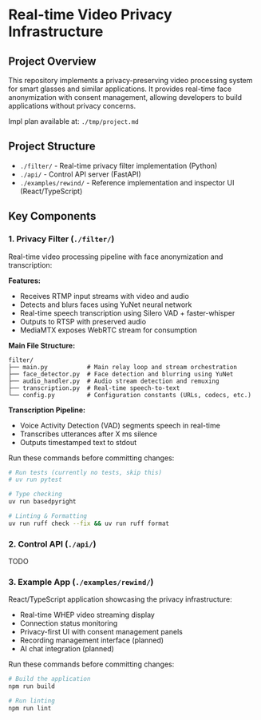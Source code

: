 # Real-time Video Privacy Infrastructure

## Project Overview

This repository implements a privacy-preserving video processing system for smart glasses and similar applications. It provides real-time face anonymization with consent management, allowing developers to build applications without privacy concerns.

Impl plan available at: `./tmp/project.md`

## Project Structure

- `./filter/` - Real-time privacy filter implementation (Python)
- `./api/` - Control API server (FastAPI)
- `./examples/rewind/` - Reference implementation and inspector UI (React/TypeScript)

## Key Components

### 1. Privacy Filter (`./filter/`)

Real-time video processing pipeline with face anonymization and transcription:

**Features:**
- Receives RTMP input streams with video and audio
- Detects and blurs faces using YuNet neural network
- Real-time speech transcription using Silero VAD + faster-whisper
- Outputs to RTSP with preserved audio
- MediaMTX exposes WebRTC stream for consumption

**Main File Structure:**
```
filter/
├── main.py           # Main relay loop and stream orchestration
├── face_detector.py  # Face detection and blurring using YuNet
├── audio_handler.py  # Audio stream detection and remuxing
├── transcription.py  # Real-time speech-to-text
└── config.py         # Configuration constants (URLs, codecs, etc.)
```

**Transcription Pipeline:**
- Voice Activity Detection (VAD) segments speech in real-time
- Transcribes utterances after X ms silence
- Outputs timestamped text to stdout

Run these commands before committing changes:

```bash
# Run tests (currently no tests, skip this)
# uv run pytest

# Type checking
uv run basedpyright

# Linting & Formatting
uv run ruff check --fix && uv run ruff format
```

### 2. Control API (`./api/`)

TODO

### 3. Example App (`./examples/rewind/`)

React/TypeScript application showcasing the privacy infrastructure:

- Real-time WHEP video streaming display
- Connection status monitoring
- Privacy-first UI with consent management panels
- Recording management interface (planned)
- AI chat integration (planned)

Run these commands before committing changes:

```bash
# Build the application
npm run build

# Run linting
npm run lint
```
